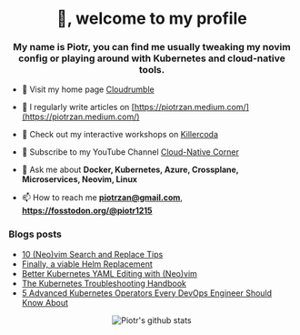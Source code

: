 <h1 align="center">👋, welcome to my profile</h1>
<h3 align="center">My name is Piotr, you can find me usually tweaking my novim
config or playing around with Kubernetes and cloud-native tools.</h3>

- 🔭 Visit my home page [Cloudrumble](https://www.cloudrumble.net)

- 📝 I regularly write articles on [https://piotrzan.medium.com/](https://piotrzan.medium.com/)

- 🌱 Check out my interactive workshops on [Killercoda](https://killercoda.com/decoder)
  
- 🎥 Subscribe to my YouTube Channel [Cloud-Native Corner](https://www.youtube.com/channel/UCkWVN7H3JqGtJ5Pv5bvCrAw)

- 💬 Ask me about **Docker, Kubernetes, Azure, Crossplane, Microservices, Neovim, Linux**

- 📫 How to reach me **piotrzan@gmail.com**, **https://fosstodon.org/@piotr1215**

### Blogs posts

<!-- BLOG-POST-LIST:START -->
- [10 &lpar;Neo&rpar;vim Search and Replace Tips](https://itnext.io/10-neo-vim-search-and-replace-tips-2ec09c442e60?source=rss-3c5c31a7d1d7------2)
- [Finally, a viable Helm Replacement](https://itnext.io/finally-a-viable-helm-replacement-388d538f9e1f?source=rss-3c5c31a7d1d7------2)
- [Better Kubernetes YAML Editing with &lpar;Neo&rpar;vim](https://itnext.io/better-kubernetes-yaml-editing-with-neo-vim-af7da9a1b150?source=rss-3c5c31a7d1d7------2)
- [The Kubernetes Troubleshooting Handbook](https://itnext.io/the-kubernetes-troubleshooting-handbook-7596a1fdf2ff?source=rss-3c5c31a7d1d7------2)
- [5 Advanced Kubernetes Operators Every DevOps Engineer Should Know About](https://itnext.io/5-advanced-kubernetes-operators-every-devops-engineer-should-know-about-ab46bdc1c7d5?source=rss-3c5c31a7d1d7------2)
<!-- BLOG-POST-LIST:END -->

<p align="center">
  <img
  src="https://github-readme-stats.vercel.app/api?username=piotr1215&count_private=true" alt="Piotr's github stats">
</p>
